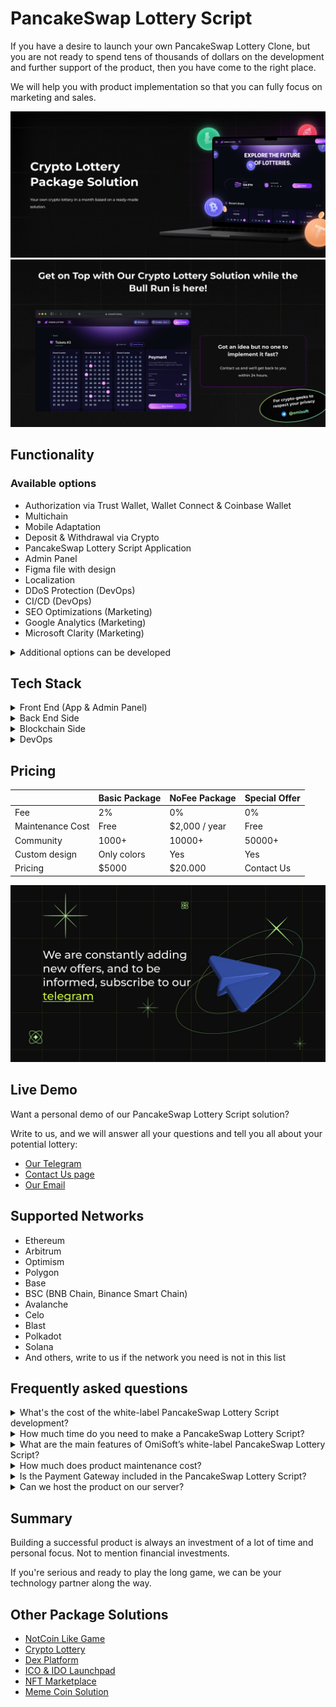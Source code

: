 # PancakeSwap Lottery Script

If you have a desire to launch your own PancakeSwap Lottery Clone, but you are not ready to spend tens of thousands of dollars on the development and further support of the product, then you have come to the right place.

We will help you with product implementation so that you can fully focus on marketing and sales.

![PancakeSwap Lottery Script GitHub Image](/images/image1.jpg "PancakeSwap Lottery Script White Label | GitHub")
![PancakeSwap Lottery Script GitHub Image](/images/image2.jpg "PancakeSwap Lottery Script Package Solution | GitHub")

## Functionality

### Available options

- Authorization via Trust Wallet, Wallet Connect & Coinbase Wallet
- Multichain
- Mobile Adaptation
- Deposit & Withdrawal via Crypto
- PancakeSwap Lottery Script Application
- Admin Panel
- Figma file with design
- Localization
- DDoS Protection (DevOps)
- CI/CD (DevOps)
- SEO Optimizations (Marketing)
- Google Analytics (Marketing)
- Microsoft Clarity (Marketing)

<details>
  <summary>Additional options can be developed</summary>
  <ul>
      <li>Deposit & Withdrawal via Fiat (A license is required)</li>
      <li>Landing Page</li>
      <li>Blog</li>
      <li>Integration with Social Networks</li>
      <li>Mobile Application (A license is required)</li>
      <li>Telegram bot or Telegram Mini App</li>
      <li>Loot Boxes</li>
      <li>Google Adsense</li>
      <li>Join Bonus (Marketing)</li>
      <li>Daily Bonus (Marketing)</li>
      <li>Referral System (Marketing)</li>
      <li>...and any other idea you have</li>
  </ul>
</details>

## Tech Stack

<details>
  <summary>Front End (App & Admin Panel)</summary>
  <ul>
      <li>Next.js</li>
      <li>React.js</li>
      <li>Redux Toolkit</li>
      <li>TypeScript</li>
      <li>Wagmi</li>
      <li>Jest (for unit testing)</li>
  </ul>
</details>

<details>
  <summary>Back End Side</summary>
  <ul>
      <li>Node.js</li>
      <li>Express.js</li>
      <li>TypeScript</li>
      <li>MongoDB & Mongoose</li>
      <li>Swagger</li>
      <li>Jest & Supertest (for unit & integration testing)</li>
  </ul>
</details>

<details>
  <summary>Blockchain Side</summary>
  <ul>
      <li>Solidity (PancakeSwap Lottery Smart Contract)</li>
  </ul>
</details>

<details>
  <summary>DevOps</summary>
  <ul>
      <li>Docker</li>
      <li>GitLab CI</li>
  </ul>
</details>

## Pricing

|                  | Basic Package | NoFee Package | Special Offer |
|------------------|---------------|---------------|---------------|
| Fee              | 2%            | 0%            | 0%            |
| Maintenance Cost | Free          | $2,000 / year | Free          |
| Community        | 1000+         | 10000+        | 50000+        |
| Custom design    | Only colors   | Yes           | Yes           |
| Pricing          | $5000         | $20.000       | Contact Us    |

[![OmiSoft Telegram with Special Offers](/images/telegram.jpg)](https://t.me/omisoftoffers)

## Live Demo

Want a personal demo of our PancakeSwap Lottery Script solution?

Write to us, and we will answer all your questions and tell you all about your potential lottery:

- <a href="https://telegram.me/omisoft" target="_blank">Our Telegram</a>
- <a href="https://omisoft.net/contact-us?utm_campaign=C&utm_medium=social&utm_source=github" target="_blank">Contact Us page</a>
- [Our Email](mailto:hi@omisoft.net)

## Supported Networks

- Ethereum
- Arbitrum
- Optimism
- Polygon
- Base
- BSC (BNB Chain, Binance Smart Chain)
- Avalanche
- Celo
- Blast
- Polkadot
- Solana
- And others, write to us if the network you need is not in this list

## Frequently asked questions

<details>
  <summary>What's the cost of the white-label PancakeSwap Lottery Script development?</summary>
  <p>We have three price offers:</p> 
  <ul>
      <li>Basic Package - <b>$5,000</b> first payment and 2% of revenue. For these funds, the solution will be adapted for you and deployed on your server. Product maintenance will be free.</li>
      <li>NoFee Package - <b>$20,000</b> first payment and $2,000 per year for maintenance. Suitable if you have a large community and there will be many users from the start.</li>
      <li>Special Offer - <b>$0</b>, If you have a large community and you are looking for a technological partner in the share - this option may be useful for you. We provide CTO and team as our investment</li>  
  </ul>
</details>

<details>
  <summary>How much time do you need to make a PancakeSwap Lottery Script?</summary>
  <p>Since this is a White-Label solution, its development and launch takes 3-4 times less time than when developing it from scratch.</p>
  <p>You will receive a ready-made solution in less than a month.</p>
</details>

<details>
  <summary>What are the main features of OmiSoft’s white-label PancakeSwap Lottery Script?</summary>
  <p>The key features of our blockchain lottery include an easy-to-use UX and mobile-friendly interface, multichain support, token creation, a convenient admin panel for system management, and flexible rule setting.</p>
</details>

<details>
  <summary>How much does product maintenance cost?</summary>
  <p>Basic Package maintenance is free, and NoFee Package maintenance costs $2,000 per year.</p>
</details>

<details>
  <summary>Is the Payment Gateway included in the PancakeSwap Lottery Script?</summary>
  <p>No, as it requires a license. If you have the appropriate license, we can add this functionality for an additional fee by integrating with the bank or payment gateway you need.</p>
</details>

<details>
  <summary>Can we host the product on our server?</summary>
  <p>Yes, we can configure CI/CD so that all updates are automatically deployed to your server.</p>
</details>

## Summary

Building a successful product is always an investment of a lot of time and personal focus. Not to mention financial investments.

If you're serious and ready to play the long game, we can be your technology partner along the way.

## Other Package Solutions

- <a href="https://omisoft.net/demo/notcoin-script?utm_campaign=pancakeswap-lottery-script&utm_medium=social&utm_source=github" target="_blank">NotCoin Like Game</a>
- <a href="https://omisoft.net/demo/crypto-lottery?utm_campaign=pancakeswap-lottery-script&utm_medium=social&utm_source=github" target="_blank">Crypto Lottery</a>
- <a href="https://omisoft.net/demo/white-label-dex-solutions?utm_campaign=pancakeswap-lottery-script&utm_medium=social&utm_source=github" target="_blank">Dex Platform</a>
- <a href="https://omisoft.net/demo/white-label-crypto-launchpad-development?utm_campaign=pancakeswap-lottery-script&utm_medium=social&utm_source=github" target="_blank">ICO & IDO Launchpad</a>
- <a href="https://omisoft.net/demo/whitelabel-nft-marketplace-development?utm_campaign=pancakeswap-lottery-script&utm_medium=social&utm_source=github" target="_blank">NFT Marketplace</a>
- <a href="https://omisoft.net/demo/meme-coin-development-service?utm_campaign=pancakeswap-lottery-script&utm_medium=social&utm_source=github" target="_blank">Meme Coin Solution</a>
